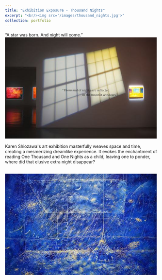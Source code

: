 ```yaml
---
title: "Exhibition Exposure - Thousand Nights"
excerpt: "<br/><img src='/images/thousand_nights.jpg'>"
collection: portfolio
---
```


“A star was born.
And night will come.”
<br/><img src='/images/Dream2.jpg'>

Karen Shiozawa's art exhibition masterfully weaves space and time, creating a mesmerizing dreamlike experience. 
It evokes the enchantment of reading One Thousand and One Nights as a child, leaving one to ponder, where did that elusive extra night disappear?

<br/><img src='/images/Dream1.jpg'>

